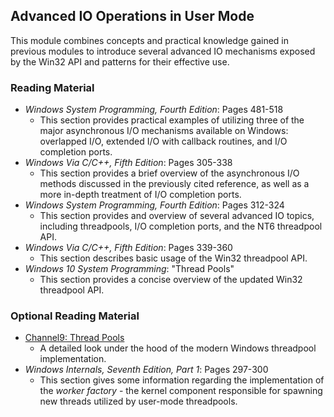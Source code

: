 ## Advanced IO Operations in User Mode

This module combines concepts and practical knowledge gained in previous modules to introduce several advanced IO mechanisms exposed by the Win32 API and patterns for their effective use.

### Reading Material

- _Windows System Programming, Fourth Edition_: Pages 481-518
    - This section provides practical examples of utilizing three of the major asynchronous I/O mechanisms available on Windows: overlapped I/O, extended I/O with callback routines, and I/O completion ports.
- _Windows Via C/C++, Fifth Edition_: Pages 305-338
    - This section provides a brief overview of the asynchronous I/O methods discussed in the previously cited reference, as well as a more in-depth treatment of I/O completion ports.
- _Windows System Programming, Fourth Edition_: Pages 312-324
    - This section provides and overview of several advanced IO topics, including threadpools, I/O completion ports, and the NT6 threadpool API. 
- _Windows Via C/C++, Fifth Edition_: Pages 339-360
    - This section describes basic usage of the Win32 threadpool API.
- _Windows 10 System Programming_: "Thread Pools"
    - This section provides a concise overview of the updated Win32 threadpool API.

### Optional Reading Material

- [Channel9: Thread Pools](https://channel9.msdn.com/Shows/Going+Deep/Inside-Windows-8-Pedro-Teixeira-Thread-pool)
    - A detailed look under the hood of the modern Windows threadpool implementation.
- _Windows Internals, Seventh Edition, Part 1_: Pages 297-300
    - This section gives some information regarding the implementation of the _worker factory_ - the kernel component responsible for spawning new threads utilized by user-mode threadpools.